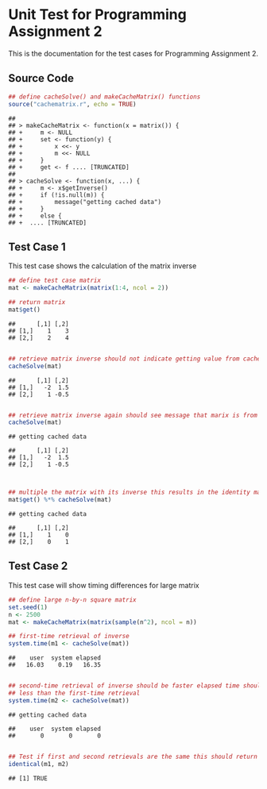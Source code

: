 Unit Test for Programming Assignment 2
========================================================

This is the documentation for the test cases for Programming Assignment 2.

Source Code
-----------

```r
## define cacheSolve() and makeCacheMatrix() functions
source("cachematrix.r", echo = TRUE)
```

```
## 
## > makeCacheMatrix <- function(x = matrix()) {
## +     m <- NULL
## +     set <- function(y) {
## +         x <<- y
## +         m <<- NULL
## +     }
## +     get <- f .... [TRUNCATED] 
## 
## > cacheSolve <- function(x, ...) {
## +     m <- x$getInverse()
## +     if (!is.null(m)) {
## +         message("getting cached data")
## +     }
## +     else {
## +  .... [TRUNCATED]
```


Test Case 1
-----------
This test case shows the calculation of the matrix inverse


```r
## define test case matrix
mat <- makeCacheMatrix(matrix(1:4, ncol = 2))

## return matrix
mat$get()
```

```
##      [,1] [,2]
## [1,]    1    3
## [2,]    2    4
```

```r

## retrieve matrix inverse should not indicate getting value from cache
cacheSolve(mat)
```

```
##      [,1] [,2]
## [1,]   -2  1.5
## [2,]    1 -0.5
```

```r

## retrieve matrix inverse again should see message that marix is from cache
cacheSolve(mat)
```

```
## getting cached data
```

```
##      [,1] [,2]
## [1,]   -2  1.5
## [2,]    1 -0.5
```

```r


## multiple the matrix with its inverse this results in the identity matrix
mat$get() %*% cacheSolve(mat)
```

```
## getting cached data
```

```
##      [,1] [,2]
## [1,]    1    0
## [2,]    0    1
```



Test Case 2
-----------
This test case will show timing differences for large matrix


```r
## define large n-by-n square matrix
set.seed(1)
n <- 2500
mat <- makeCacheMatrix(matrix(sample(n^2), ncol = n))

## first-time retrieval of inverse
system.time(m1 <- cacheSolve(mat))
```

```
##    user  system elapsed 
##   16.03    0.19   16.35
```

```r

## second-time retrieval of inverse should be faster elapsed time should be
## less than the first-time retrieval
system.time(m2 <- cacheSolve(mat))
```

```
## getting cached data
```

```
##    user  system elapsed 
##       0       0       0
```

```r

## Test if first and second retrievals are the same this should return TRUE
identical(m1, m2)
```

```
## [1] TRUE
```


